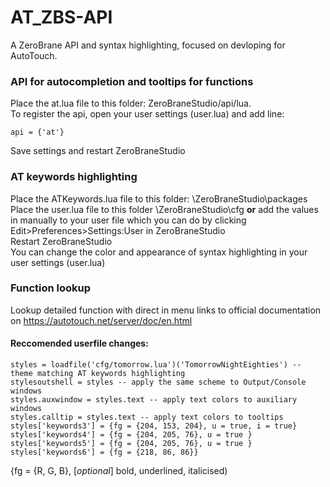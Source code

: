 # AT_ZBS-API
A ZeroBrane API and syntax highlighting, focused on devloping for AutoTouch.

### API for autocompletion and tooltips for functions

Place the at.lua file to this folder: ZeroBraneStudio/api/lua.  
To register the api, open your user settings (user.lua) and add line:  

    api = {'at'}

Save settings and restart ZeroBraneStudio


### AT keywords highlighting

Place the ATKeywords.lua file to this folder: \ZeroBraneStudio\packages  
Place the user.lua file to this folder \ZeroBraneStudio\cfg **or** add the values in manually to your user file which you can do by clicking Edit>Preferences>Settings:User in ZeroBraneStudio  
Restart ZeroBraneStudio  
You can change the color and appearance of syntax highlighting in your user settings (user.lua)  

### Function lookup

Lookup detailed function with direct in menu links to official documentation on https://autotouch.net/server/doc/en.html

#### Reccomended userfile changes:

	styles = loadfile('cfg/tomorrow.lua')('TomorrowNightEighties') -- theme matching AT keywords highlighting
	stylesoutshell = styles -- apply the same scheme to Output/Console windows
	styles.auxwindow = styles.text -- apply text colors to auxiliary windows
    styles.calltip = styles.text -- apply text colors to tooltips
    styles['keywords3'] = {fg = {204, 153, 204}, u = true, i = true}   
    styles['keywords4'] = {fg = {204, 205, 76}, u = true }  
    styles['keywords5'] = {fg = {204, 205, 76}, u = true }  
    styles['keywords6'] = {fg = {218, 86, 86}}  

{fg = {R, G, B}, [*optional*] bold, underlined, italicised)  
